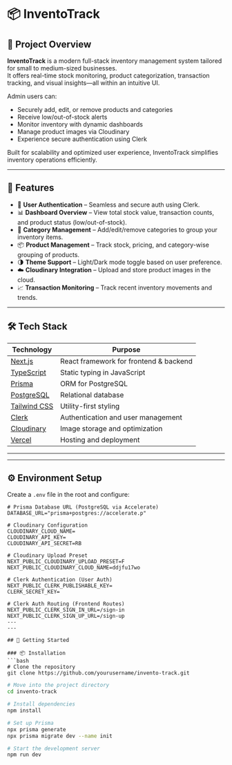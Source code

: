 # 📦 InventoTrack

## 📝 Project Overview

**InventoTrack** is a modern full-stack inventory management system tailored for small to medium-sized businesses.  
It offers real-time stock monitoring, product categorization, transaction tracking, and visual insights—all within an intuitive UI.

Admin users can:
- Securely add, edit, or remove products and categories
- Receive low/out-of-stock alerts
- Monitor inventory with dynamic dashboards
- Manage product images via Cloudinary
- Experience secure authentication using Clerk

Built for scalability and optimized user experience, InventoTrack simplifies inventory operations efficiently.

---

## 🚀 Features

- 🔐 **User Authentication** – Seamless and secure auth using Clerk.
- 📊 **Dashboard Overview** – View total stock value, transaction counts, and product status (low/out-of-stock).
- 📁 **Category Management** – Add/edit/remove categories to group your inventory items.
- 📦 **Product Management** – Track stock, pricing, and category-wise grouping of products.
- 🌗 **Theme Support** – Light/Dark mode toggle based on user preference.
- ☁️ **Cloudinary Integration** – Upload and store product images in the cloud.
- 📈 **Transaction Monitoring** – Track recent inventory movements and trends.

---

## 🛠️ Tech Stack

| Technology        | Purpose                                    |
|-------------------|--------------------------------------------|
| [Next.js](https://nextjs.org)        | React framework for frontend & backend     |
| [TypeScript](https://www.typescriptlang.org) | Static typing in JavaScript                 |
| [Prisma](https://www.prisma.io)      | ORM for PostgreSQL                          |
| [PostgreSQL](https://www.postgresql.org) | Relational database                         |
| [Tailwind CSS](https://tailwindcss.com) | Utility-first styling                       |
| [Clerk](https://clerk.dev)           | Authentication and user management          |
| [Cloudinary](https://cloudinary.com) | Image storage and optimization              |
| [Vercel](https://vercel.com)         | Hosting and deployment                      |

---

---

## ⚙️ Environment Setup

Create a `.env` file in the root and configure:

```env
# Prisma Database URL (PostgreSQL via Accelerate)
DATABASE_URL="prisma+postgres://accelerate.p"

# Cloudinary Configuration
CLOUDINARY_CLOUD_NAME=
CLOUDINARY_API_KEY=
CLOUDINARY_API_SECRET=RB

# Cloudinary Upload Preset
NEXT_PUBLIC_CLOUDINARY_UPLOAD_PRESET=F
NEXT_PUBLIC_CLOUDINARY_CLOUD_NAME=ddjfu17wo

# Clerk Authentication (User Auth)
NEXT_PUBLIC_CLERK_PUBLISHABLE_KEY=
CLERK_SECRET_KEY=

# Clerk Auth Routing (Frontend Routes)
NEXT_PUBLIC_CLERK_SIGN_IN_URL=/sign-in
NEXT_PUBLIC_CLERK_SIGN_UP_URL=/sign-up
---
---

## 🚀 Getting Started

### 📦 Installation
```bash
# Clone the repository
git clone https://github.com/yourusername/invento-track.git
```

```bash
# Move into the project directory
cd invento-track
```

```bash
# Install dependencies
npm install
```

```bash
# Set up Prisma
npx prisma generate
npx prisma migrate dev --name init
```

```bash
# Start the development server
npm run dev
